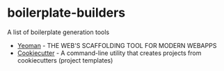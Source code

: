 # boilerplate-builders
A list of boilerplate generation tools

* [Yeoman](http://yeoman.io/) - THE WEB'S SCAFFOLDING TOOL FOR MODERN WEBAPPS
* [Cookiecutter](https://github.com/audreyr/cookiecutter) - A command-line utility that creates projects from cookiecutters (project templates)
